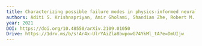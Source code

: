 ```yaml
---
title: Characterizing possible failure modes in physics-informed neural networks
authors: Aditi S. Krishnapriyan, Amir Gholami, Shandian Zhe, Robert M. Kirby, Michael W. Mahoney
year: 2021
DOI: https://doi.org/10.48550/arXiv.2109.01050
Drive: https://1drv.ms/b/s!Ar4x-UlrYAiZla8bwpowG74YkMl_tA?e=DmUIjw
---
```


